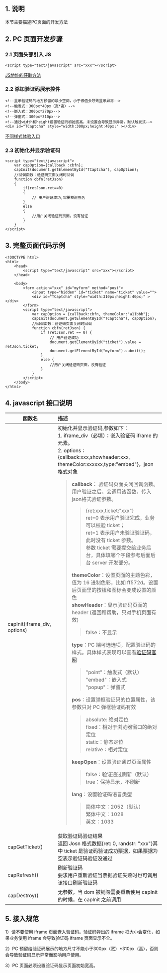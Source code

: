 ## 1. 说明
本节主要描述PC页面的开发方法

## 2. PC 页面开发步骤
### 2.1 页面头部引入 JS
```
<script type="text/javascript" src="xxx"></script>
```
[JS地址的获取方法](/doc/product/295/6620)
### 2.2 添加验证码展示控件
```
<!--显示验证码的地方预留的最小空间，小于该值会导致显示异常-->
<!--触发式：300px*40px（宽*高）-->
<!--嵌入式：300px*270px-->
<!--弹窗式：300px*310px-->
<!--通过width和height设置验证码初始宽高，未设置会导致显示异常，默认触发式-->
<div id="TCaptcha" style="width:300px;height:40px;" ></div>
```
[不同样式体验入口](http://open.captcha.qq.com/cap_web/experience-character.html)
### 2.3 初始化并显示验证码
```
<script type="text/javascript">
    var capOption={callback :cbfn};
    capInit(document.getElementById("TCaptcha"), capOption);
    //回调函数：验证码页面关闭时回调
    function cbfn(retJson)
    {
        if(retJson.ret==0)
        {
            // 用户验证成功,需要校验签名
        }
        else
        {       
            //用户关闭验证码页面，没有验证
        }
    }
</script>
```

## 3. 完整页面代码示例
```
<!DOCTYPE html>
<html>
    <head>
        <script type="text/javascript" src="xxx"></script>
    </head>

    <body>
        <form action="xxx" id="myform" method="post">
            <input type="hidden" id="ticket" name="ticket" value="">
            <div id="TCaptcha" style="width:310px;height:40px;" ></div>
        </form>
        <script type="text/javascript">
            var capOption = {callback:cbfn, themeColor:"a11bbb"};
            capInit(document.getElementById("TCaptcha"), capOption);
            //回调函数：验证码页面关闭时回调
            function cbfn(retJson) {
                if (retJson.ret == 0) {
                    // 用户验证成功
                    document.getElementById("ticket").value = retJson.ticket;
                    document.getElementById("myform").submit();
                }
                else {
                    //用户关闭验证码页面，没有验证
                }
            }
        </script>
    </body>
</html>
```

## 4. javascript 接口说明
|函数名         |  描述 |
| ------------- |:-------------|
| capInit(iframe_div, options)|初始化并显示验证码,参数如下：<br> 1. iframe_div（必填）：嵌入验证码 iframe 的元素。<br> 2. options： {callback:xxx,showheader:xxx, themeColor:xxxxxx,type:"embed"}，json 格式对象<br><blockquote><b>callback</b>： 验证码页面关闭回调函数。用户验证之后，会调用该函数，传入json格式验证参数。<blockquote>{ret:xxx,ticket:"xxx"}<br> ret=0 表示用户验证完成，业务可以校验 ticket；<br>ret=1 表示用户未验证验证码，此时没有 ticket 参数。<br>参数 ticket 需要提交给业务后台，具体填哪个字段参考后面后台 server 开发部分。<br></blockquote><b>themeColor</b>：设置页面的主题色彩，值为 16 进制色彩，比如 ff572d。设置后页面里的按钮和图标会变成设置的颜色<br><b>showHeader</b>：显示验证码页面的 header (返回和帮助，只对手机页面有效)<blockquote>false：不显示<br></blockquote><b>type</b>：PC 端可选选项，配置验证码的样式。具体样式表现可以查看[验证码官网](http://open.captcha.qq.com/cap_web/experience-character.html)<br><blockquote>"point"：触发式（默认）<br>"embed"：嵌入式<br>"popup"：弹窗式</blockquote><b>pos</b>：设置弹框验证码的位置属性，该参数只对 PC 弹框验证码有效<blockquote>absolute: 绝对定位<br> fixed：相对于浏览器窗口的绝对定位<br> static：静态定位<br> relative：相对定位<br></blockquote><b>keepOpen</b>：设置验证通过页面属性<blockquote>false：验证通过刷新（默认）<br>true：保持显示，不刷新<br></blockquote><b>lang</b>：设置验证码语言类型<blockquote>简体中文：2052（默认）<br>繁体中文：1028<br>英文：1033<br></blockquote></blockquote>|
|capGetTicket()|获取验证码验证结果<br>返回 Josn 格式数据{ret: 0, randstr: "xxx"}其中 ticket 是验证码验证成功票据，如果票据为空表示验证码验证没通过|
| capRefresh()  | 刷新验证码<br>要求用户重新验证当票据验证失败时也可调用该接口刷新验证码 |
| capDestroy()  | 无参数，当 dom 被销毁需要重新使用 capInit 的时候，在 capInit 之前调用 | 

## 5. 接入规范
1）请不要使用 iframe 页面嵌入验证码。验证码弹出的 iframe 框大小会变化，如果业务使用 iframe 会导致验证码 iframe 页面显示不全。

2）PC 预留给验证码展示的地方尺寸不能小于300px（宽）*310px（高），否则会导致验证码显示异常而影响用户使用。

3）PC 页面必须设置验证码显示页面初始宽高。    
